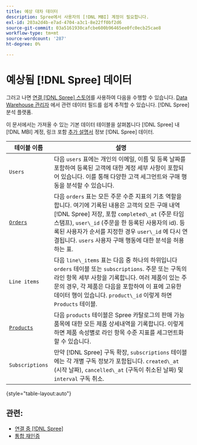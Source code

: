 ```yaml
---
title: 예상 대차 데이터
description: Spree에서 사용자의 [!DNL MBI] 계정이 필요합니다.
exl-id: 203a2d4b-e7ad-4704-a3c1-8e22ff0bf2d6
source-git-commit: 03a5161930cafcbe600b96465ee0fc0ecb25cae8
workflow-type: tm+mt
source-wordcount: '287'
ht-degree: 0%

---
```


# 예상됨 [!DNL Spree] 데이터

그러고 나면 [연결 [!DNL Spree] 스토어](../../../data-analyst/importing-data/integrations/spree.md)를 사용하여 다음을 수행할 수 있습니다. [Data Warehouse 관리자](../../data-warehouse-mgr/tour-dwm.md) 에서 관련 데이터 필드를 쉽게 추적할 수 있습니다. [!DNL Spree] 분석 플랫폼.

이 문서에서는 가져올 수 있는 기본 데이터 테이블을 살펴봅니다 [!DNL Spree] 내 [!DNL MBI] 계정, 링크 포함 [추가 설명서](https://guides.spreecommerce.org/developer/addresses.html#address) 정보 [!DNL Spree] 데이터.

| **테이블 이름** | **설명** |
|-----|-----|
| `Users` | 다음 `users` 표에는 개인의 이메일, 이름 및 등록 날짜를 포함하여 등록된 고객에 대한 계정 세부 사항이 포함되어 있습니다. 이를 통해 다양한 고객 세그먼트와 구매 행동을 분석할 수 있습니다. |
| [`Orders`](https://guides.spreecommerce.org/developer/orders.html#overview) | 다음 `orders` 표는 모든 주문 수준 지표의 기초 역할을 합니다. 여기에 기록된 내용은 고객의 모든 구매 내역 [!DNL Spree] 저장, 포함 `completed\_at` (주문 타임스탬프), `user\_id` (주문을 한 등록된 사용자의 id). 등록된 사용자가 순서를 지정한 경우 `user\_id` 에 다시 연결됩니다. `users` 사용자 구매 행동에 대한 분석을 허용하는 표. |
| `Line items` | 다음 `line\_items` 표는 다음 중 하나의 하위입니다 `orders` 테이블 또는 `subscriptions`. 주문 또는 구독의 라인 항목 세부 사항을 기록합니다. 여러 제품이 있는 주문의 경우, 각 제품은 다음을 포함하여 이 표에 고유한 데이터 행이 있습니다. `product\_id` 이렇게 하면 `Products` 테이블. |
| [`Products`](https://guides.spreecommerce.com/developer/products.html#overview) | 다음 `products` 테이블은 Spree 카탈로그의 판매 가능 품목에 대한 모든 제품 상세내역을 기록합니다. 이렇게 하면 제품 속성별로 라인 항목 수준 지표를 세그먼트화할 수 있습니다. |
| `Subscriptions` | 만약 [!DNL Spree] 구독 확장, `subscriptions` 테이블에는 각 개별 구독 정보가 포함됩니다. `created\_at` (시작 날짜), `cancelled\_at` (구독이 취소된 날짜) 및 `interval` 구독 취소. |

{style=&quot;table-layout:auto&quot;}

## 관련:

* [연결 중 [!DNL Spree]](../integrations/spree.md)
* [통합 재인증](https://support.magento.com/hc/en-us/articles/360016733151)

